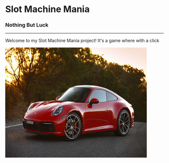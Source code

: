# Slot Machine Mania
### Nothing But Luck

---

Welcome to my Slot Machine Mania project! It's a game where with a click 

<img src="assets/Porche2019.jpeg" width="450" height="350">


